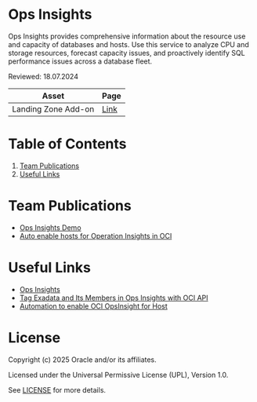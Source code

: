 # Ops Insights

Ops Insights provides comprehensive information about the resource use and capacity of databases and hosts. Use this service to analyze CPU and storage resources, forecast capacity issues, and proactively identify SQL performance issues across a database fleet.

Reviewed: 18.07.2024


|Asset  |   Page| 
|---|---|
| Landing Zone Add-on  | [Link](C:\Users\NCIMITIL\Documents\GitHub\technology-engineering\manageability-and-operations\observability-and-manageability\operations-insights\LZ-addons) |

# Table of Contents

1. [Team Publications](#team-publications)
2. [Useful Links](#useful-links)

# Team Publications

- [Ops Insights Demo](https://www.youtube.com/watch?v=Y45kPRn_c7s)
- [Auto enable hosts for Operation Insights in OCI](https://karthicin.medium.com/auto-enable-hosts-for-operation-insights-in-oci-60c9c80486b1)

# Useful Links

- [Ops Insights](https://docs.oracle.com/en-us/iaas/operations-insights/index.html)
- [Tag Exadata and Its Members in Ops Insights with OCI API](https://medium.com/@michtoeth/tag-exadata-and-its-members-in-operations-insights-with-oci-api-48f4d5c01fae)
- [Automation to enable OCI OpsInsight for Host](https://karthicin.medium.com/automation-to-enable-oci-opsinsight-for-host-00b333d704ff)

# License

Copyright (c) 2025 Oracle and/or its affiliates.

Licensed under the Universal Permissive License (UPL), Version 1.0.

See [LICENSE](https://github.com/oracle-devrel/technology-engineering/blob/main/LICENSE) for more details.

